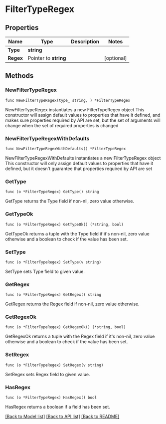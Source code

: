 # FilterTypeRegex

## Properties

Name | Type | Description | Notes
------------ | ------------- | ------------- | -------------
**Type** | **string** |  | 
**Regex** | Pointer to **string** |  | [optional] 

## Methods

### NewFilterTypeRegex

`func NewFilterTypeRegex(type_ string, ) *FilterTypeRegex`

NewFilterTypeRegex instantiates a new FilterTypeRegex object
This constructor will assign default values to properties that have it defined,
and makes sure properties required by API are set, but the set of arguments
will change when the set of required properties is changed

### NewFilterTypeRegexWithDefaults

`func NewFilterTypeRegexWithDefaults() *FilterTypeRegex`

NewFilterTypeRegexWithDefaults instantiates a new FilterTypeRegex object
This constructor will only assign default values to properties that have it defined,
but it doesn't guarantee that properties required by API are set

### GetType

`func (o *FilterTypeRegex) GetType() string`

GetType returns the Type field if non-nil, zero value otherwise.

### GetTypeOk

`func (o *FilterTypeRegex) GetTypeOk() (*string, bool)`

GetTypeOk returns a tuple with the Type field if it's non-nil, zero value otherwise
and a boolean to check if the value has been set.

### SetType

`func (o *FilterTypeRegex) SetType(v string)`

SetType sets Type field to given value.


### GetRegex

`func (o *FilterTypeRegex) GetRegex() string`

GetRegex returns the Regex field if non-nil, zero value otherwise.

### GetRegexOk

`func (o *FilterTypeRegex) GetRegexOk() (*string, bool)`

GetRegexOk returns a tuple with the Regex field if it's non-nil, zero value otherwise
and a boolean to check if the value has been set.

### SetRegex

`func (o *FilterTypeRegex) SetRegex(v string)`

SetRegex sets Regex field to given value.

### HasRegex

`func (o *FilterTypeRegex) HasRegex() bool`

HasRegex returns a boolean if a field has been set.


[[Back to Model list]](../README.md#documentation-for-models) [[Back to API list]](../README.md#documentation-for-api-endpoints) [[Back to README]](../README.md)


